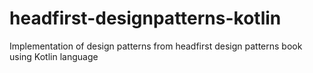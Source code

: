# headfirst-designpatterns-kotlin
Implementation of design patterns from headfirst design patterns book using Kotlin language
